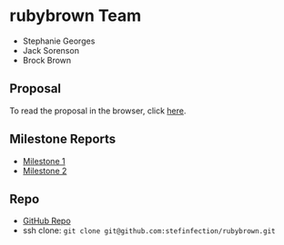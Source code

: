 # rubybrown Team
- Stephanie Georges
- Jack Sorenson
- Brock Brown

## Proposal
To read the proposal in the browser, click [here](https://github.com/stefinfection/rubybrown/blob/master/proposal.md).

## Milestone Reports
- [Milestone 1](./milestone_01/report.md)
- [Milestone 2](./milestone_02/report.md)

## Repo
- [GitHub Repo](https://github.com/stefinfection/rubybrown)
- ssh clone: `git clone git@github.com:stefinfection/rubybrown.git`